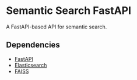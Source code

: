 # Semantic Search FastAPI

A FastAPI-based API for semantic search.

## Dependencies

- [FastAPI](https://fastapi.tiangolo.com/)
- [Elasticsearch](https://www.elastic.co/)
- [FAISS](https://github.com/facebookresearch/faiss)
